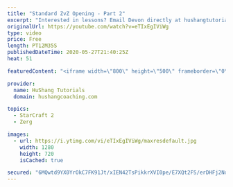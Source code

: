 ```yaml
---
title: "Standard ZvZ Opening - Part 2"
excerpt: "Interested in lessons? Email Devon directly at hushangtutorials@outlook.com ------------------------------------------------------------------------------------------------------- Want to support HuShang Tutorials directly? Patreon is a website where you can contribute a monthly donation that will help"
originalUrl: https://youtube.com/watch?v=eTIxEgIViWg
type: video
price: Free
length: PT12M35S
publishedDateTime: 2020-05-27T21:40:25Z
heat: 51

featuredContent: "<iframe width=\"800\" height=\"500\" frameborder=\"0\" src=\"https://www.youtube.com/embed/eTIxEgIViWg\" allow=\"accelerometer; autoplay; encrypted-media; gyroscope; picture-in-picture\" allowfullscreen></iframe>"

provider:
  name: HuShang Tutorials
  domain: hushangcoaching.com

topics:
  - StarCraft 2
  - Zerg

images:
  - url: https://i.ytimg.com/vi/eTIxEgIViWg/maxresdefault.jpg
    width: 1280
    height: 720
    isCached: true

secured: "6MQwtd9YX0YrOkC7FK91Jt/xIEN42TsPikkrXVI0pe/E7XQt2FS/erDHFj2NdXRvnUR9VTzj7BeKcn48PnHJ0TVFRXZcNl7FmWQ8AVGtks78GxEnvNv9PD+vewRxUyxSKRcbJkqTuJ/FRFlRL0J5YtQwkD0QWlV3vgKzZvTTFeIvNbqOB1PTUo7m22iVgjuSbEeUwY45iszQFHmaUbvW00CqNIjzMOObRB0orU/oB/HrEqrIKZgooiMZxkBBQYTEzLI0RYZiy9w8uCl3tzGnmUEaISnbBhx9FMLa7gk9JbTFUTiqlpIDvUyHXAmE8iY3NdXMP6URF97EGlgLgEHDUTIYwlrUmIeFtyE4prr0Nvvf7lFgj4Akv/hJFV1+G/Eg6qofMXM8vX9fOSm3y3ImbkfqCzToZYW3b+PhSqeVXzg=;MtNPUJSOdBOzBPBSmZ09bA=="
---
```



